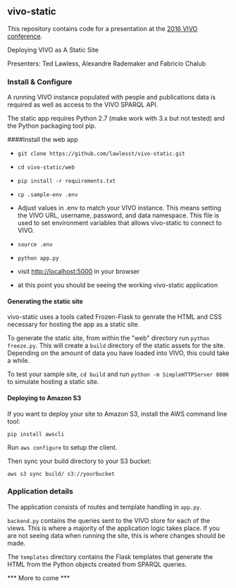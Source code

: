 ## vivo-static

This repository contains code for a presentation at the [2016 VIVO conference](http://www.vivoconference.org/).

Deploying VIVO as A Static Site

Presenters: Ted Lawless, Alexandre Rademaker and Fabricio Chalub


### Install & Configure

A running VIVO instance populated with people and publications data is required as well as access to the VIVO SPARQL API.

The static app requires Python 2.7 (make work with 3.x but not tested) and the Python packaging tool pip.

####Install the web app

* `git clone https://github.com/lawlesst/vivo-static.git`

* `cd vivo-static/web`

* `pip install -r requirements.txt`

* `cp .sample-env .env`

* Adjust values in .env to match your VIVO instance. This means setting the VIVO URL, username, password, and data namespace. This file is used to set environment variables that allows vivo-static to connect to VIVO.

* `source .env`

* `python app.py`

* visit [http://localhost:5000](http://localhost:5000) in your browser

* at this point you should be seeing the working vivo-static application

#### Generating the static site

vivo-static uses a tools called Frozen-Flask to genrate the HTML and CSS necessary for hosting the app as a static site. 

To generate the static site, from within the "web" directory run `python freeze.py`. This will create a `build` directory of the static assets for the site. Depending on the amount of data you have loaded into VIVO, this could take a while. 

To test your sample site, `cd build` and run `python -m SimpleHTTPServer 8000` to simulate hosting a static site. 

#### Deploying to Amazon S3
If you want to deploy your site to Amazon S3, install the AWS command line tool: 

`pip install awscli`

Run `aws configure` to setup the client.

Then sync your build directory to your S3 bucket:

`aws s3 sync build/ s3://yourbucket`


### Application details

The application consists of routes and template handling in `app.py`.

`backend.py` contains the queries sent to the VIVO store for each of the views. This is where a majority of the application logic takes place. If you are not seeing data when running the site, this is where changes should be made.

The `templates` directory contains the Flask templates that generate the HTML from the Python objects created from SPARQL queries.


*** More to come ***

